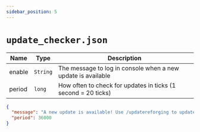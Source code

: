 ```yaml
---
sidebar_position: 5
---
```


# `update_checker.json`

| Name | Type | Description |
| --- | --- | --- |
| enable | `String` | The message to log in console when a new update is available |
| period | `long` | How often to check for updates in ticks (1 second = 20 ticks) |

```json
{
  "message": "A new update is available! Use /updatereforging to update.",
  "period": 36000
}
```
